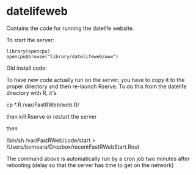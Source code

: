 # datelifeweb
Contains the code for running the datelife website.

To start the server:

```
library(opencpu)
opencpu$browse("library/datelifeweb/www")
```




Old install code:

To have new code actually run on the server, you have to copy it to the proper directory and then re-launch Rserve. To do this from the datelife directory with R, it's

cp *.R /var/FastRWeb/web.R/

then kill Rserve or restart the server

then

/bin/sh /var/FastRWeb/code/start > /Users/bomeara/Dropbox/recentFastRWebStart.Rout

The command above is automatically run by a cron job two minutes after rebooting (delay so that the server has time to get on the network)
